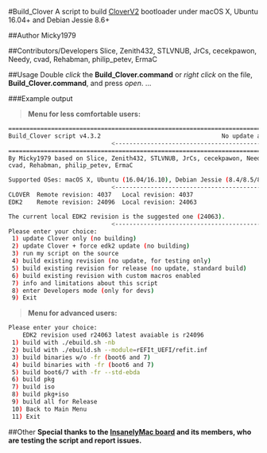 #Build_Clover
A script to build [CloverV2](https://sourceforge.net/p/cloverefiboot/code/HEAD/tree) bootloader under macOS X, Ubuntu 16.04+ and Debian Jessie 8.6+

##Author
Micky1979

##Contributors/Developers
Slice, Zenith432, STLVNUB, JrCs, cecekpawon, Needy, cvad, Rehabman, philip_petev, ErmaC

##Usage
Double _click_ the **Build_Clover.command** or _right click_ on the file, **Build_Clover.command**, and press _open_.
...

###Example output
>**Menu for less comfortable users:**

``` bash
================================================================================
Build_Clover script v4.3.2                                  No update available.
                             <--------------------------------------------------
================================================================================
By Micky1979 based on Slice, Zenith432, STLVNUB, JrCs, cecekpawon, Needy,
cvad, Rehabman, philip_petev, ErmaC

Supported OSes: macOS X, Ubuntu (16.04/16.10), Debian Jessie (8.4/8.5/8.6/8.7)
                             <--------------------------------------------------
CLOVER	Remote revision: 4037	Local revision: 4037
EDK2	Remote revision: 24096	Local revision: 24063

The current local EDK2 revision is the suggested one (24063).
                             <--------------------------------------------------
Please enter your choice:
 1) update Clover only (no building)
 2) update Clover + force edk2 update (no building)
 3) run my script on the source
 4) build existing revision (no update, for testing only)
 5) build existing revision for release (no update, standard build)
 6) build existing revision with custom macros enabled
 7) info and limitations about this script
 8) enter Developers mode (only for devs)
 9) Exit
```
>**Menu for advanced users:**

``` bash
Please enter your choice:
    EDK2 revision used r24063 latest avaiable is r24096
 1) build with ./ebuild.sh -nb
 2) build with ./ebuild.sh --module=rEFIt_UEFI/refit.inf
 3) build binaries w/o -fr (boot6 and 7)
 4) build binaries with -fr (boot6 and 7)
 5) build boot6/7 with -fr --std-ebda
 6) build pkg
 7) build iso
 8) build pkg+iso
 9) build all for Release
 10) Back to Main Menu
 11) Exit
```
##Other
**Special thanks to the [InsanelyMac board](http://www.insanelymac.com/forum/topic/313240-build-clovercommand-another-script-to-build-standard-clover-or-customized/ "www.insanelymac.com/forum/topic/313240-build-clovercommand-another-script-to-build-standard-clover-or-customized/") and its members, who are testing the script and report issues.**

